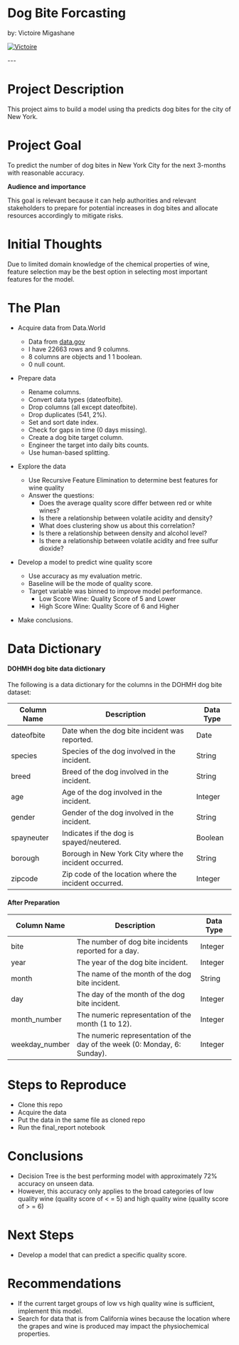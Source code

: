 # <a name="top"></a>Dog Bite Forcasting

by: Victoire Migashane

<p>
  <a href="https://github.com/MigashaneVictoire" target="_blank">
    <img alt="Victoire" src="https://img.shields.io/github/followers/MigashaneVictoire?label=Follow_Victoire&style=social" />
  </a>
</p>
---

# Project Description
This project aims to build a model using tha predicts dog bites for the city of New York.

# Project Goal
To predict the number of dog bites in New York City for the next 3-months with reasonable accuracy.

**Audience and importance**

This goal is relevant because it can help authorities and relevant stakeholders to prepare for potential increases in dog bites and allocate resources accordingly to mitigate risks.

# Initial Thoughts
Due to limited domain knowledge of the chemical properties of wine, feature selection may be the best option in selecting most important features for the model. 

# The Plan
  * Acquire data from Data.World
    - Data from [data.gov](https://catalog.data.gov/dataset/dohmh-dog-bite-data)
    - I have 22663 rows and 9 columns.
    - 8 columns are objects and 1 1 boolean.
    - 0 null count.
    
  * Prepare data
    - Rename columns.
    - Convert data types (dateofbite).
    - Drop columns (all except dateofbite).
    - Drop duplicates (541, 2%).
    - Set and sort date index.
    - Check for gaps in time (0 days missing).
    - Create a dog bite target column.
    - Engineer the target into daily bits counts.
    - Use human-based splitting.
      
  * Explore the data
    * Use Recursive Feature Elimination to determine best features for wine quality
    * Answer the questions:
        * Does the average quality score differ between red or white wines?
        * Is there a relationship between volatile acidity and density?
        * What does clustering show us about this correlation?
        * Is there a relationship between density and alcohol level?
        * Is there a relationship between volatile acidity and free sulfur dioxide?
        
  * Develop a model to predict wine quality score
    * Use accuracy as my evaluation metric.
    * Baseline will be the mode of quality score.
    * Target variable was binned to improve model performance.
        * Low Score Wine: Quality Score of 5 and Lower
        * High Score Wine: Quality Score of 6 and Higher
   
  * Make conclusions.

# Data Dictionary
#### DOHMH dog bite data dictionary

The following is a data dictionary for the columns in the DOHMH dog bite dataset:

| Column Name | Description                                     | Data Type |
|-------------|-------------------------------------------------|-----------|
| dateofbite  | Date when the dog bite incident was reported.   | Date      |
| species     | Species of the dog involved in the incident.   | String    |
| breed       | Breed of the dog involved in the incident.     | String    |
| age         | Age of the dog involved in the incident.       | Integer   |
| gender      | Gender of the dog involved in the incident.    | String    |
| spayneuter  | Indicates if the dog is spayed/neutered.       | Boolean   |
| borough     | Borough in New York City where the incident occurred. | String    |
| zipcode     | Zip code of the location where the incident occurred. | Integer   |

#### After Preparation

| Column Name    | Description                                          | Data Type |
|----------------|------------------------------------------------------|-----------|
| bite           | The number of dog bite incidents reported for a day. | Integer   |
| year           | The year of the dog bite incident.                  | Integer   |
| month          | The name of the month of the dog bite incident.     | String    |
| day            | The day of the month of the dog bite incident.      | Integer   |
| month_number   | The numeric representation of the month (1 to 12).  | Integer   |
| weekday_number | The numeric representation of the day of the week (0: Monday, 6: Sunday). | Integer   |

# Steps to Reproduce
  * Clone this repo
  * Acquire the data
  * Put the data in the same file as cloned repo
  * Run the final_report notebook

# Conclusions
  * Decision Tree is the best performing model with approximately 72% accuracy on unseen data.
  * However, this accuracy only applies to the broad categories of low quality wine (quality score of < = 5) and high quality wine (quality score of > = 6)

# Next Steps
  * Develop a model that can predict a specific quality score. 

# Recommendations
  * If the current target groups of low vs high quality wine is sufficient, implement this model.
  * Search for data that is from California wines because the location where the grapes and wine is produced may impact the physiochemical properties.
  